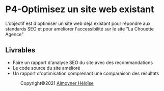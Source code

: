<h1>P4-Optimisez un site web existant</h1>
<p>L'objectif est d'optimiser un site web déjà existant pour répondre aux standards SEO et pour améliorer l'accessibilité sur le site "La Chouette Agence"</p>

<h2> Livrables </h2>
<ul>
  <li> Faire un rapport d'analyse SEO du site avec des recommandations </li>
  <li> Le code source du site amélioré </li>
  <li> Un rapport d'optimisation comprenant une comparaison des résultats </li>
 <ul>
   
   
 Copyright©2021 <a href="https://github.com/AlmoHelo">Almoyner Héloïse</a>
